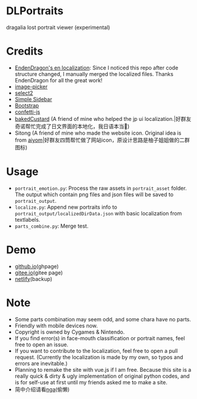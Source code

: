 # DLPortraits
dragalia lost portrait viewer (experimental)
# Credits
- [EndenDragon's en localization](https://github.com/EndenDragon/DLPortraits): Since I noticed this repo after code structure changed, I manually merged the localized files. Thanks EndenDragon for all the great work!
- [image-picker](https://github.com/rvera/image-picker)
- [select2](https://github.com/select2/select2)
- [Simple Sidebar](https://startbootstrap.com/templates/simple-sidebar/)
- [Bootstrap](https://getbootstrap.com/)
- [confetti-js](https://github.com/Agezao/confetti-js)
- [bakedCustard](https://github.com/bakedCustard) (A friend of mine who helped the jp ui localization.|好群友奇诺帮忙完成了日文界面的本地化，我日语本当🔨)
- Sitong (A friend of mine who made the website icon. Original idea is from [aiyom](https://nga.178.com/nuke.php?func=ucp&uid=17846713)|好群友四筒帮忙做了网站icon，原设计思路是柚子姐姐做的二群图标)
# Usage
- `portrait_emotion.py`: Process the raw assets in `portrait_asset` folder. The output which contain png files and json files will be saved to `portrait_output`.
- `localize.py`: Append new portraits info to `portrait_output/localizedDirData.json` with basic localization from textlabels.
- `parts_combine.py`: Merge test.
# Demo
- [github.io](https://sh0wer1ee.github.io/DLPortraits)(ghpage)
- [gitee.io](https://sh0wer1ee.gitee.io/DLPortraits)(gitee page)
- [netlify](https://dlportraits.netlify.app)(backup)
# Note
- Some parts combination may seem odd, and some chara have no parts.
- Friendly with mobile devices now.
- Copyright is owned by Cygames & Nintendo.
- If you find error(s) in face-mouth classification or portrait names, feel free to open an issue.
- If you want to contribute to the localization, feel free to open a pull request. (Currently the localization is made by my own, so typos and errors are inevitable.)
- Planning to remake the site with vue.js if I am free. Because this site is a really quick & dirty & ugly implementation of original python codes, and is for self-use at first until my friends asked me to make a site.
- 简中介绍请看[nga](https://nga.178.com/read.php?tid=22913469)(偷懒)